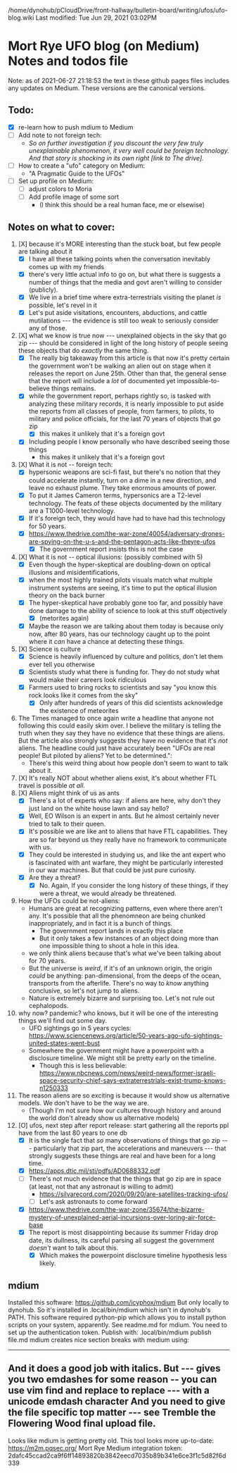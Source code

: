 /home/dynohub/pCloudDrive/front-hallway/bulletin-board/writing/ufos/ufo-blog.wiki
Last modified: Tue Jun 29, 2021  03:02PM


# Mort Rye UFO blog (on Medium) Notes and todos file
Note: as of 2021-06-27 21:18:53 the text in these github pages files includes any updates on Medium.
These versions are the canonical versions.

## Todo:
* [X] re-learn how to push mdium to Medium
* [ ] Add note to not foreign tech:
	* _So on further investigation if you discount the very few truly unexplainable phenomenon, it very well _could_ be foreign technology. And that story is shocking in its own right [link to The drive]._
* [ ] How to create a "ufo" category on Medium:
	* "A Pragmatic Guide to the UFOs"
* [ ] Set up profile on Medium:
	* [ ] adjust colors to Moria
	* [ ] Add profile image of some sort
		* (I think this should be a real human face, me or elsewise) 

## Notes on what to cover:
1. [X] because it's MORE interesting than the stuck boat, but few people are talking about it
	* [X] I have all these talking points when the conversation inevitably comes up with my friends
	* [X] there's very little actual info to go on, but what there is suggests a number of things that the media and govt aren't willing to consider (publicly).
	* [X] We live in a brief time where extra-terrestrials visiting the planet _is_ possible, let's revel in it
	* [X] Let's put aside visitations, encounters, abductions, and cattle mutilations --- the evidence is still too weak to seriously consider any of those.
2. [X] what we know is true now --- unexplained objects in the sky that go zip --- should be considered in light of the long history of people seeing these objects that do _exactly_ the same thing. 
	* [X] The really big takeaway from this article is that now it's pretty certain the government won't be walking an alien out on stage when it releases the report on June 25th. Other than that, the general sense that the report will include a _lot_ of documented yet impossible-to-believe things remains.
	* [X] while the government report, perhaps rightly so, is tasked with analyzing these military records, it is nearly impossible to put aside the reports from all classes of people, from farmers, to pilots, to military and police officials, for the last 70 years of objects that go zip
		* [X] this makes it unlikely that it's a foreign govt 
	* [X] Including people I know personally who have described seeing those things
		* this makes it unlikely that it's a foreign govt 
3. [X] What it is not -- foreign tech:
	* [X] hypersonic weapons are sci-fi fast, but there's no notion that they could accelerate instantly, turn on a dime in a new direction, and leave no exhaust plume. They take enormous amounts of power.
	* [X] To put it James Cameron terms, hypersonics are a T2-level technology. The feats of these objects documented by the military are a T1000-level technology.
	* [X] If it's foreign tech, they would have had to have had this technology for 50 years. 
	* [X] https://www.thedrive.com/the-war-zone/40054/adversary-drones-are-spying-on-the-u-s-and-the-pentagon-acts-like-theyre-ufos
		* [X] The government report insists this is not the case
4. [X] What it is not -- optical illusions: (possibly combined with 5)
	* [X] Even though the hyper-skeptical are doubling-down on optical illusions and misidentifications,
	* [X] when the most highly trained pilots visuals match what multiple instrument systems are seeing, it's time to put the optical illusion theory on the back burner
	* [X] The hyper-skeptical have probably gone too far, and possibly have done damage to the ability of science to look at this stuff objectively
		* [X] (metorites again) 
	* [X] Maybe the reason we are talking about them today is because only now, after 80 years, has our technology caught up to the point where it _can_ have a chance at detecting these things.
5. [X] Science is culture
	* [X] Science is heavily influenced by culture and politics, don't let them ever tell you otherwise
	* [X] Scientists study what there is funding for. They do not study what would make their careers look ridiculous
	* [X] Farmers used to bring rocks to scientists and say "you know this rock looks like it comes from the sky"
		* [X] Only after hundreds of years of this did scientists acknowledge the existence of meteorites
6. The Times managed to once again write a headline that anyone not following this could easily skim over. I believe the military is telling the truth when they say they have no evidence that these things are aliens. But the article also strongly suggests they have no evidence that it's _not_ aliens. The headline could just have accurately been "UFOs are real people! But piloted by aliens? Yet to be determined.":
	* There's this weird thing about how people don't seem to want to talk about it.
7. [X] It's really NOT about whether aliens exist, it's about whether FTL travel is possible _at all_.
8. [X] Aliens might think of us as ants
	* [X] There's a lot of experts who say: if aliens are here, why don't they just land on the white house lawn and say hello?
	* [X] Well, EO Wilson is an expert in ants. But he almost certainly never tried to talk to their queen.
	* [X] It's possible we are like ant to aliens that have FTL capabilities. They are so far beyond us they really have no framework to communicate with us.
	* [X] They could be interested in studying us, and like the ant expert who is fascinated with ant warfare, they might be particularly interested in our war machines. But that could be just pure curiosity.
	* [X] Are they a threat?
		* [X] No. Again, If you consider the long history of these things, if they were a threat, we would already be threatened.
9. How the UFOs could be not-aliens:
	* Humans are great at recognizing patterns, even where there aren't any. It's possible that all the phenomneon are being chunked inappropriately, and in fact it is a bunch of things.
		* The government report lands in exactly this place
		* But it only takes a few instances of an object doing more than one impossible thing to shoot a hole in this idea. 
	* we only think aliens because that's what we've been talking about for 70 years.
	* But the universe is _weird_, if it's of an unknown origin, the origin _could_ be anything: pan-dimensional, from the deeps of the ocean, transports from the afterlife. There's no way to _know_ anything conclusive, so let's not jump to aliens.
	* Nature is extremely bizarre and surprising too. Let's not rule out cephalopods.
10. why now? pandemic? who knows, but it will be one of the interesting things we'll find out some day.
	* UFO sightings go in 5 years cycles: https://www.sciencenews.org/article/50-years-ago-ufo-sightings-united-states-went-bust
	* Somewhere the government might have a powerpoint with a disclosure timeline. We might still be pretty early on the timeline.
		* Though this is less believable: https://www.nbcnews.com/news/weird-news/former-israeli-space-security-chief-says-extraterrestrials-exist-trump-knows-n1250333
11. The reason aliens are so exciting is because it would show us alternative models. We don't have to be the way we are.
	* (Though I'm not sure how our cultures through history and around the world don't already show us alternative models)	
12. [O]  ufos, next step after report release: start gathering all the reports ppl have from the last 80 years to one db
	* [X] It is the single fact that _so_ many observations of things that go zip --- particularly that zip part, the accelerations and maneuvers --- that strongly suggests these things are real and have been for a long time.
	* [X] https://apps.dtic.mil/sti/pdfs/AD0688332.pdf
	* [ ] There's not much evidence that the things that go zip are in space (at least, not that any astronaut is willing to admit)
		* https://silvarecord.com/2020/09/20/are-satellites-tracking-ufos/
		* [ ] Let's ask astronauts to come forward
	* [X] https://www.thedrive.com/the-war-zone/35674/the-bizarre-mystery-of-unexplained-aerial-incursions-over-loring-air-force-base
	* [X] The report is most disappointing because its summer Friday drop date, its dullness, its careful parsing all suggest the government _doesn't_ want to talk about this.
		* [X] Which makes the powerpoint disclosure timeline hypothesis less likely.

## mdium
Installed this software:
https://github.com/icyphox/mdium
But only locally to dynohub. So it's installed in .local/bin/mdium which isn't in dynohub's PATH.
This software required python-pip which allows you to install python scripts on your system, apparently.
See readme.md for mdium. You need to set up the authentication token.
Publish with:
.local/bin/mdium publish file.md
mdium creates nice section breaks with medium using:
*****
And it does a good job with italics.
But --- gives you two emdashes for some reason -- you can use vim find and replace to replace --- with a unicode emdash character
And you need to give the file specific top matter --- see Tremble the Flowering Wood final upload file.
---
Looks like mdium is getting pretty old. This tool looks more up-to-date:
https://m2m.pqsec.org/
Mort Rye Medium integration token:
2dafc45ccad2ca9f6ff14893820b3842eecd7035b89b341e6ce3f1c5d82f6d339



